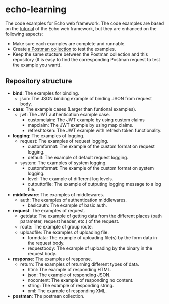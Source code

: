 # echo-learning

The code examples for Echo web framework. 
The code examples are based on the [tutorial](https://echo.labstack.com/guide/) of the Echo web framework, but they are enhanced on the following aspects:
- Make sure each examples are complete and runnable.
- Create [a Postman collection](postman/echo-learning.postman_collection.json) to test the examples.
- Keep the same stucture between the Postman collection and this repository (It is easy to find the corresponding Postman request to test the example you want).

## Repository structure
- **bind**: The examples for binding.
   - json: The JSON binding example of binding JSON from request body.
- **case**: The example cases (Larger than funtional examples).
   - jwt: The JWT authentication example case.
      - customclaim: The JWT example by using custom claims
      - mapclaim: The JWT example by using map claims.
      - refreshtoken: The JWT example with refresh token functionality.
- **logging**: The examples of logging.
   - request: The examples of request logging.
      - customformat: The example of the custom format on request logging.
      - default: The example of default request logging.
   - system: The examples of system logging.
      - customformat: The example of the custom format on system logging.
      - level: The example of different log levels.
      - outputtofile: The example of outputing logging message to a log file.
- **middleware**: The examples of middlewares.
   - auth: The examples of authentication middlewares.
      - basicauth: The example of basic auth.
- **request**: The examples of request.
   - getdata: The example of getting data from the different places (path parameter, request header, etc.) of the request.
   - route: The example of group route.
   - uploadfile: The examples of uploading file.
      - formdata: The example of uploading file(s) by the form data in the request body.
      - requestbody: The example of uploading by the binary in the request body.
- **response**: The examples of response.
   - return: The examples of returning different types of data.
      - html: The example of responding HTML.
      - json: The example of responding JSON.
      - nocontent: The example of responding no content.
      - string: The example of responding string.
      - xml: The example of responding XML.
- **postman**: The postman collection.

